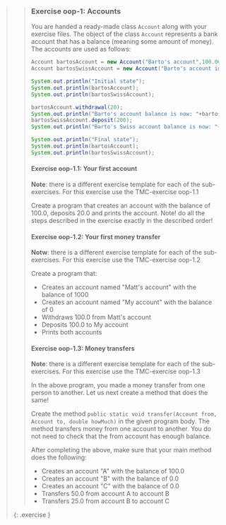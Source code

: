 >> ### Exercise oop-1: Accounts
>>
>> You are handed a ready-made class `Account` along with your exercise files. The object of the class `Account` represents a bank account that has a balance (meaning some amount of money). The accounts are used as follows:
>>
>>```java
>> Account bartosAccount = new Account("Barto's account",100.00);
>> Account bartosSwissAccount = new Account("Barto's account in Switzerland",1000000.00);
>>
>> System.out.println("Initial state");
>> System.out.println(bartosAccount);
>> System.out.println(bartosSwissAccount);
>>
>> bartosAccount.withdrawal(20);
>> System.out.println("Barto's account balance is now: "+bartosAccount.balance());
>> bartosSwissAccount.deposit(200);
>> System.out.println("Barto's Swiss account balance is now: "+bartosSwissAccount.balance());
>>
>> System.out.println("Final state");
>> System.out.println(bartosAccount);
>> System.out.println(bartosSwissAccount);
>>```
>>
>> #### Exercise oop-1.1: Your first account
>>
>> **Note**: there is a different exercise template for each of the sub-exercises. For this exercise use the TMC-exercise oop-1.1
>>
>> Create a program that creates an account with the balance of 100.0, deposits 20.0 and prints the account. Note! do all the steps described in the exercise exactly in the described order!
>>
>> #### Exercise oop-1.2: Your first money transfer
>>
>> **Notw**: there is a different exercise template for each of the sub-exercises. For this exercise use the TMC-exercise oop-1.2
>>
>> Create a program that:
>>
>> * Creates an account named "Matt\'s account" with the balance of 1000
>> * Creates an account named "My account" with the balance of 0
>> * Withdraws 100.0 from Matt\'s account
>> * Deposits 100.0 to My account
>> * Prints both accounts
>>
>> #### Exercise oop-1.3: Money transfers
>>
>> **Note**: there is a different exercise template for each of the sub-exercises. For this exercise use the TMC-exercise oop-1.3
>>
>> In the above program, you made a money transfer from one person to another. Let us next create a method that does the same!
>>
>> Create the method `public static void transfer(Account from, Account to, double howMuch)` in the given program body. The method transfers money from one account to another. You do not need to check that the from account has enough balance.
>>
>> After completing the above, make sure that your main method does the following:
>>
>> * Creates an account "A" with the balance of 100.0
>> * Creates an account "B" with the balance of 0.0
>> * Creates an account "C" with the balance of 0.0
>> * Transfers 50.0 from account A to account B
>> * Transfers 25.0 from account B to account C
>>
>{: .exercise }